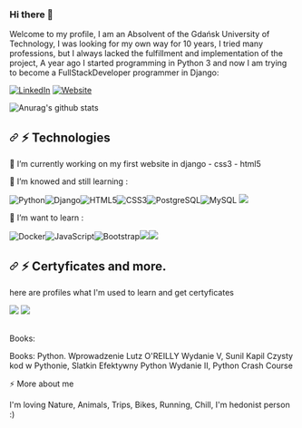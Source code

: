 ### Hi there 👋

<p>Welcome to my profile, I am an Absolvent of the Gdańsk University of Technology, I was looking for my own way for 10 years, I tried many professions, but I always lacked the fulfillment and implementation of the project, A year ago I started programming in Python 3 and now I am trying to become a FullStackDeveloper programmer in Django:</p>
<div>
<a href = "https://www.linkedin.com/in/radoslaw-krzyzagorski/"><img src="https://camo.githubusercontent.com/a493f6833f99fb3c85788d6d9305e6b7a42b838e5ee5d138fd9a8214a7e77472/68747470733a2f2f696d672e736869656c64732e696f2f62616467652f6c696e6b6564696e2d2532333030373742352e7376673f267374796c653d666f722d7468652d6261646765266c6f676f3d6c696e6b6564696e266c6f676f436f6c6f723d7768697465" alt="LinkedIn" data-canonical-src="https://img.shields.io/badge/linkedin-%230077B5.svg?&amp;style=for-the-badge&amp;logo=linkedin&amp;logoColor=white"></a>
<a href = "https://www.linkedin.com/in/radoslaw-krzyzagorski/"><img alt="Website" src="https://camo.githubusercontent.com/2e85f4092a79332d3564d80d433912facaba7f04d42435145ba36ecd14a90640/68747470733a2f2f696d672e736869656c64732e696f2f776562736974653f7374796c653d666f722d7468652d62616467652675705f6d6573736167653d706f7274666f6c696f2675726c3d687474707325334125324625324652756265656e767a2e636f6d253246" data-canonical-src="https://img.shields.io/website?style=for-the-badge&amp;up_message=portfolio&amp;url=https%3A%2F%2FRubeenvz.com%2F"></a>
</div>

![Anurag's github stats](https://github-readme-stats.vercel.app/api?username=Krzyzaku21&show_icons=true&theme=dracula)

<h2><a id="user-content--technologies" class="anchor" aria-hidden="true" href="#-technologies"><svg class="octicon octicon-link" viewBox="0 0 16 16" version="1.1" width="16" height="16" aria-hidden="true">
      <path fill-rule="evenodd" d="M7.775 3.275a.75.75 0 001.06 1.06l1.25-1.25a2 2 0 112.83 2.83l-2.5 2.5a2 2 0 01-2.83 0 .75.75 0 00-1.06 1.06 3.5 3.5 0 004.95 0l2.5-2.5a3.5 3.5 0 00-4.95-4.95l-1.25 1.25zm-4.69 9.64a2 2 0 010-2.83l2.5-2.5a2 2 0 012.83 0 .75.75 0 001.06-1.06 3.5 3.5 0 00-4.95 0l-2.5 2.5a3.5 3.5 0 004.95 4.95l1.25-1.25a.75.75 0 00-1.06-1.06l-1.25 1.25a2 2 0 01-2.83 0z"></path>
    </svg></a>
  <g-emoji class="g-emoji" alias="zap" fallback-src="https://github.githubassets.com/images/icons/emoji/unicode/26a1.png">⚡</g-emoji> Technologies
</h2>

<p>🔭 I’m currently working on my first website in django - css3 - html5</p>

<p>🌱 I’m knowed and still learning :</p>
<span>
<img src="https://camo.githubusercontent.com/46c8c0fbc93a42748b59034d261e470c55b2139dc293e599241ac3ad1d4214a6/68747470733a2f2f696d672e736869656c64732e696f2f62616467652f2d507974686f6e2d626c61636b3f7374796c653d666c61742d737175617265266c6f676f3d707974686f6e" alt="Python" data-canonical-src="https://img.shields.io/badge/-Python-black?style=flat-square&amp;logo=python"><img src="https://camo.githubusercontent.com/ed1038b6de5f3cc0f49cd8898505fc5512dd5773723eb41d707bdd274940bed1/68747470733a2f2f696d672e736869656c64732e696f2f62616467652f2d446a616e676f2d626c61636b3f7374796c653d666c61742d737175617265266c6f676f3d646a616e676f" alt="Django" data-canonical-src="https://img.shields.io/badge/-Django-black?style=flat-square&amp;logo=django"><img src="https://camo.githubusercontent.com/0c3a16a22ae058cfe38a06dc9ea16404cf006409262f547c9ccfa3ec8b30f71e/68747470733a2f2f696d672e736869656c64732e696f2f62616467652f2d48544d4c352d4533344632363f7374796c653d666c61742d737175617265266c6f676f3d68746d6c35266c6f676f436f6c6f723d7768697465" alt="HTML5" data-canonical-src="https://img.shields.io/badge/-HTML5-E34F26?style=flat-square&amp;logo=html5&amp;logoColor=white"><img src="https://camo.githubusercontent.com/2435c2a64789b8a71c701a1a593b4a6e6869789bfb0626e515dc2a6b6dffa6c5/68747470733a2f2f696d672e736869656c64732e696f2f62616467652f2d435353332d3135373242363f7374796c653d666c61742d737175617265266c6f676f3d63737333" alt="CSS3" data-canonical-src="https://img.shields.io/badge/-CSS3-1572B6?style=flat-square&amp;logo=css3"><img src="https://camo.githubusercontent.com/e859f4eaf073be7ddd410f8ddc30b523d93575173435a5a5c06a4951996a785a/68747470733a2f2f696d672e736869656c64732e696f2f62616467652f2d506f737467726573716c2d626c61636b3f7374796c653d666c61742d737175617265266c6f676f3d706f737467726573716c" alt="PostgreSQL" data-canonical-src="https://img.shields.io/badge/-Postgresql-black?style=flat-square&amp;logo=postgresql"><img src="https://camo.githubusercontent.com/1a085b81c0ac63ef70d22ee1a67560c1bdd5c42038ba20d129d89e7de5603953/68747470733a2f2f696d672e736869656c64732e696f2f62616467652f2d4d7953514c2d626c61636b3f7374796c653d666c61742d737175617265266c6f676f3d6d7973716c" alt="MySQL" data-canonical-src="https://img.shields.io/badge/-MySQL-black?style=flat-square&amp;logo=mysql">
<img src="https://img.shields.io/badge/-MongoDB-darkgreen?style=flat-square&amp;logo=mongodb%22"></span>

<p>🌱 I’m want to learn :</p>
<span><img src="https://camo.githubusercontent.com/ca156fae6f17c9d7cafb8405da6793562780d051199be9460fc52d0f46ce7cdd/68747470733a2f2f696d672e736869656c64732e696f2f62616467652f2d446f636b65722d626c61636b3f7374796c653d666c61742d737175617265266c6f676f3d646f636b6572" alt="Docker" data-canonical-src="https://img.shields.io/badge/-Docker-black?style=flat-square&amp;logo=docker"><img src="https://camo.githubusercontent.com/cf1a0ef083a2372d7f66b4691d5d25bfd8c098f42871e8da90edb1f32ed187c4/68747470733a2f2f696d672e736869656c64732e696f2f62616467652f2d4a6176615363726970742d626c61636b3f7374796c653d666c61742d737175617265266c6f676f3d6a617661736372697074" alt="JavaScript" data-canonical-src="https://img.shields.io/badge/-JavaScript-black?style=flat-square&amp;logo=javascript"><img src="https://camo.githubusercontent.com/e56d586bf373ad33a4e8c7101246d54d5edc0fb52b87d309b899ce4818bd6086/68747470733a2f2f696d672e736869656c64732e696f2f62616467652f2d426f6f7473747261702d3536334437433f7374796c653d666c61742d737175617265266c6f676f3d626f6f747374726170" alt="Bootstrap" data-canonical-src="https://img.shields.io/badge/-Bootstrap-563D7C?style=flat-square&amp;logo=bootstrap"><img src="https://img.shields.io/badge/-LESS-red?style=flat-square&amp;logo=less%22"><img src="https://img.shields.io/badge/-SCSS-violet?style=flat-square&amp;logo=SCSS%22"></span>

<h2><a id="user-content--technologies" class="anchor" aria-hidden="true" href="#-technologies"><svg class="octicon octicon-link" viewBox="0 0 16 16" version="1.1" width="16" height="16" aria-hidden="true">
      <path fill-rule="evenodd" d="M7.775 3.275a.75.75 0 001.06 1.06l1.25-1.25a2 2 0 112.83 2.83l-2.5 2.5a2 2 0 01-2.83 0 .75.75 0 00-1.06 1.06 3.5 3.5 0 004.95 0l2.5-2.5a3.5 3.5 0 00-4.95-4.95l-1.25 1.25zm-4.69 9.64a2 2 0 010-2.83l2.5-2.5a2 2 0 012.83 0 .75.75 0 001.06-1.06 3.5 3.5 0 00-4.95 0l-2.5 2.5a3.5 3.5 0 004.95 4.95l1.25-1.25a.75.75 0 00-1.06-1.06l-1.25 1.25a2 2 0 01-2.83 0z"></path>
    </svg></a>
  <g-emoji class="g-emoji" alias="zap" fallback-src="https://github.githubassets.com/images/icons/emoji/unicode/26a1.png">⚡</g-emoji> Certyficates and more.
</h2>

<span>
  <p>here are profiles what I'm used to learn and get certyficates</p>
  <a href="https://platforma.strefakursow.pl/platforma/certyfikaty"><img src="https://platforma.strefakursow.pl/assets/images/logo-header.svg"></a>
  <a href="https://www.sololearn.com/Profile/19068692/"><img src="https://upload.wikimedia.org/wikipedia/commons/5/53/SoloLearn_logo.svg"></a>
  </br>
  </br>
  <p>Books:</p>
  <p>Books: Python. Wprowadzenie Lutz O'REILLY Wydanie V, Sunil Kapil Czysty kod w Pythonie, Slatkin Efektywny Python Wydanie II, Python Crash Course </p>
<p>⚡ More about me</p>
<p> I'm loving Nature, Animals, Trips, Bikes, Running, Chill, I'm hedonist person :)</p>



